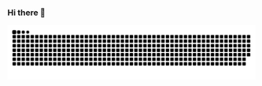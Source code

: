### Hi there 👋

<picture>
  <source media="(prefers-color-scheme: dark)" srcset="https://raw.githubusercontent.com/samshara/samshara/output/github-contribution-grid-snake-dark.svg">
  <source media="(prefers-color-scheme: light)" srcset="https://raw.githubusercontent.com/samshara/samshara/output/github-contribution-grid-snake.svg">
  <img alt="github contribution grid snake animation" src="https://raw.githubusercontent.com/samshara/samshara/output/github-contribution-grid-snake.svg">
</picture>
